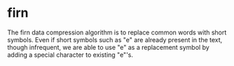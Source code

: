 # firn
The firn data compression algorithm is to replace common words with short symbols. Even if short symbols such as "e" are already present in the text, though infrequent, we are able to use "e" as a replacement symbol by adding a special character to existing "e"'s.



